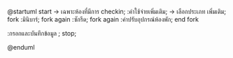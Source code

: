 @startuml
start
 -> เฉพาะห้องที่มีการ checkin;
  :ค่าใช้จ่ายเพิ่มเติม;
  -> เลือกประเภท เพิ่มเติม;
fork
	:มินิบาร์;
  fork again
	:ซักรีด;
  fork again
	:ค่าปรับอุปกรณ์ห้องพัก;
  end fork

  :กรอกและบันทึกข้อมูล ; 
stop;

@enduml